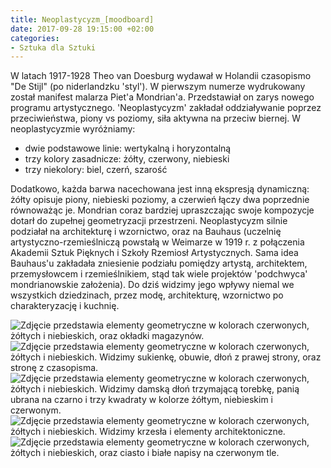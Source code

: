 ```yaml
---
title: Neoplastycyzm_[moodboard]
date: 2017-09-28 19:15:00 +02:00
categories:
- Sztuka dla Sztuki
---
```


W latach 1917-1928 Theo van Doesburg wydawał w Holandii czasopismo "De Stijl" (po niderlandzku 'styl'). W pierwszym numerze wydrukowany został manifest malarza Piet'a Mondrian'a. Przedstawiał on zarys nowego programu artystycznego. 'Neoplastycyzm' zakładał oddziaływanie poprzez przeciwieństwa, piony vs poziomy, siła aktywna na przeciw biernej. W neoplastycyzmie wyróżniamy:

* dwie podstawowe linie: wertykalną i horyzontalną
* trzy kolory zasadnicze: żółty, czerwony, niebieski
* trzy niekolory: biel, czerń, szarość


Dodatkowo, każda barwa nacechowana jest inną ekspresją dynamiczną: żółty opisuje piony, niebieski poziomy, a czerwień łączy dwa poprzednie równoważąc je. Mondrian coraz bardziej upraszczając swoje kompozycje dotarł do zupełnej geometryzacji przestrzeni.
Neoplastycyzm silnie podziałał na architekturę i wzornictwo, oraz na Bauhaus (uczelnię artystyczno-rzemieślniczą powstałą w Weimarze w 1919 r. z połączenia Akademii Sztuk Pięknych i Szkoły Rzemiosł Artystycznych. Sama idea Bauhaus'u zakładała zniesienie podziału pomiędzy artystą, architektem, przemysłowcem i rzemieślnikiem, stąd tak wiele projektów 'podchwyca' mondrianowskie założenia). Do dziś widzimy jego wpływy niemal we wszystkich dziedzinach, przez modę, architekturę, wzornictwo po charakteryzację i kuchnię. 


![Zdjęcie przedstawia elementy geometryczne w kolorach czerwonych, żółtych i niebieskich, oraz okładki magazynów.](https://assets1.ello.co/uploads/asset/attachment/6288152/ello-optimized-1e1c821b.jpg)
![Zdjęcie przedstawia elementy geometryczne w kolorach czerwonych, żółtych i niebieskich. Widzimy sukienkę, obuwie, dłoń z prawej strony, oraz stronę z czasopisma.](https://assets1.ello.co/uploads/asset/attachment/6288160/ello-optimized-f9b0b767.jpg)
![Zdjęcie przedstawia elementy geometryczne w kolorach czerwonych, żółtych i niebieskich. Widzimy damską dłoń trzymającą torebkę, panią ubrana na czarno i trzy kwadraty w kolorze żółtym, niebieskim i czerwonym.](https://assets2.ello.co/uploads/asset/attachment/6288164/ello-optimized-5b64a55f.jpg)
![Zdjęcie przedstawia elementy geometryczne w kolorach czerwonych, żółtych i niebieskich. Widzimy krzesła i elementy architektoniczne.](https://assets2.ello.co/uploads/asset/attachment/6288167/ello-optimized-c8623486.jpg)
![Zdjęcie przedstawia elementy geometryczne w kolorach czerwonych, żółtych i niebieskich, oraz ciasto i białe napisy na czerwonym tle.](https://assets2.ello.co/uploads/asset/attachment/6288168/ello-optimized-f5c7f35c.jpg)